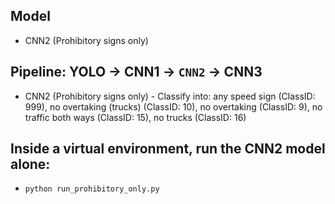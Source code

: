 ## Model 
- CNN2 (Prohibitory signs only)
## Pipeline: YOLO → CNN1 → `CNN2` → CNN3
- CNN2 (Prohibitory signs only) - Classify into: any speed sign (ClassID: 999), no overtaking (trucks) (ClassID: 10), no overtaking (ClassID: 9), no traffic both ways (ClassID: 15), no trucks (ClassID: 16)
## Inside a virtual environment, run the CNN2 model alone:
- `python run_prohibitory_only.py`
